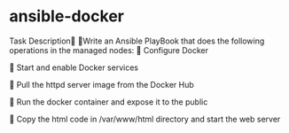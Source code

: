 # ansible-docker
Task Description📄
🔰Write an Ansible PlayBook that does the following operations in the managed nodes:
🔹 Configure Docker

🔹 Start and enable Docker services

🔹 Pull the httpd server image from the Docker Hub

🔹 Run the docker container and expose it to the public

🔹 Copy the html code in /var/www/html directory and start the web server
